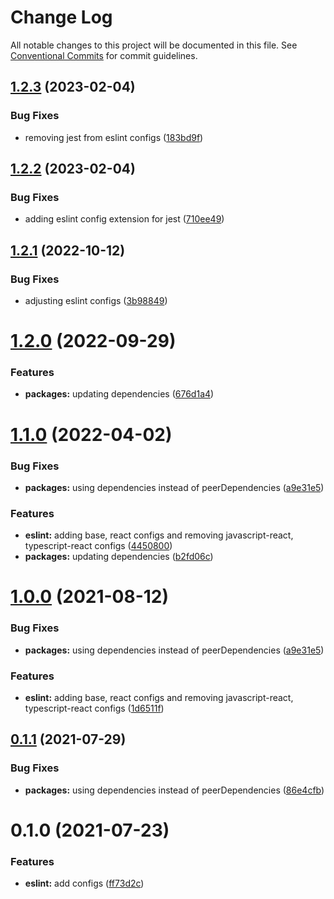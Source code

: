 # Change Log

All notable changes to this project will be documented in this file.
See [Conventional Commits](https://conventionalcommits.org) for commit guidelines.

## [1.2.3](https://github.com/nickstaroba/eterna-tooling/compare/@eterna/eslint-config-javascript@1.2.2...@eterna/eslint-config-javascript@1.2.3) (2023-02-04)


### Bug Fixes

* removing jest from eslint configs ([183bd9f](https://github.com/nickstaroba/eterna-tooling/commit/183bd9f7dd2b5142d27cc337ced5b1fa2db9de40))





## [1.2.2](https://github.com/nickstaroba/eterna-tooling/compare/@eterna/eslint-config-javascript@1.2.1...@eterna/eslint-config-javascript@1.2.2) (2023-02-04)


### Bug Fixes

* adding eslint config extension for jest ([710ee49](https://github.com/nickstaroba/eterna-tooling/commit/710ee4992bbc33f6e3dbd4fbf5ff7a037748fff6))





## [1.2.1](https://github.com/nickstaroba/eterna-tooling/compare/@eterna/eslint-config-javascript@1.2.0...@eterna/eslint-config-javascript@1.2.1) (2022-10-12)


### Bug Fixes

* adjusting eslint configs ([3b98849](https://github.com/nickstaroba/eterna-tooling/commit/3b98849ce0363c292ba8033c85c58557192bc476))





# [1.2.0](https://github.com/nickstaroba/eterna-tooling/compare/@eterna/eslint-config-javascript@1.1.0...@eterna/eslint-config-javascript@1.2.0) (2022-09-29)


### Features

* **packages:** updating dependencies ([676d1a4](https://github.com/nickstaroba/eterna-tooling/commit/676d1a4784b71ea8356fac4403e97e368ebfbca0))





# [1.1.0](https://github.com/nickstaroba/eterna-tooling/compare/@eterna/eslint-config-javascript@0.1.0...@eterna/eslint-config-javascript@1.1.0) (2022-04-02)


### Bug Fixes

* **packages:** using dependencies instead of peerDependencies ([a9e31e5](https://github.com/nickstaroba/eterna-tooling/commit/a9e31e592006da90962183e9d380426f77ee7f4d))


### Features

* **eslint:** adding base, react configs and removing javascript-react, typescript-react configs ([4450800](https://github.com/nickstaroba/eterna-tooling/commit/445080039b4c1391d88e91b43d508466692cfebd))
* **packages:** updating dependencies ([b2fd06c](https://github.com/nickstaroba/eterna-tooling/commit/b2fd06cb02ba97a974b81f817de9a2dbfe74a741))





# [1.0.0](https://github.com/nickstaroba/eterna-tooling/compare/@eterna/eslint-config-javascript@0.1.0...@eterna/eslint-config-javascript@1.0.0) (2021-08-12)


### Bug Fixes

* **packages:** using dependencies instead of peerDependencies ([a9e31e5](https://github.com/nickstaroba/eterna-tooling/commit/a9e31e592006da90962183e9d380426f77ee7f4d))


### Features

* **eslint:** adding base, react configs and removing javascript-react, typescript-react configs ([1d6511f](https://github.com/nickstaroba/eterna-tooling/commit/1d6511fbd99f68c395eb930b88edcb7b41d2eb2f))





## [0.1.1](https://github.com/nickstaroba/eterna-tooling/compare/@eterna/eslint-config-javascript@0.1.0...@eterna/eslint-config-javascript@0.1.1) (2021-07-29)


### Bug Fixes

* **packages:** using dependencies instead of peerDependencies ([86e4cfb](https://github.com/nickstaroba/eterna-tooling/commit/86e4cfb992cab4bf969729c62bd36e7ab5274b4a))





# 0.1.0 (2021-07-23)


### Features

* **eslint:** add configs ([ff73d2c](https://github.com/nickstaroba/eterna-tooling/commit/ff73d2c0291d539bc0d404c61299d7af1cb2986e))
